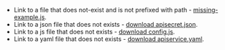 *   Link to a file that does not-exist and is not prefixed with path - [missing-example.js](missing-example.js).
*   Link to a json file that does not exists - [download apisecret.json](/samples/missing.json).
*   Link to a js file that does not exists - [download config.js](/samples/missing.js).
*   Link to a yaml file that does not exists - [download apiservice.yaml](/samples/missing.yaml).
